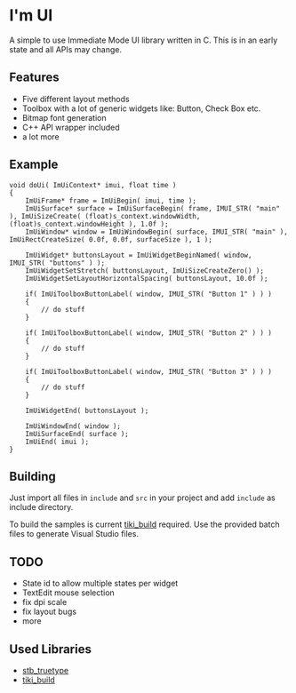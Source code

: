 # I'm UI

A simple to use Immediate Mode UI library written in C. This is in an early state and all APIs may change.

## Features

- Five different layout methods
- Toolbox with a lot of generic widgets like: Button, Check Box etc.
- Bitmap font generation
- C++ API wrapper included
- a lot more

## Example

```
void doUi( ImUiContext* imui, float time )
{
	ImUiFrame* frame = ImUiBegin( imui, time );
	ImUiSurface* surface = ImUiSurfaceBegin( frame, IMUI_STR( "main" ), ImUiSizeCreate( (float)s_context.windowWidth, (float)s_context.windowHeight ), 1.0f );
	ImUiWindow* window = ImUiWindowBegin( surface, IMUI_STR( "main" ), ImUiRectCreateSize( 0.0f, 0.0f, surfaceSize ), 1 );

	ImUiWidget* buttonsLayout = ImUiWidgetBeginNamed( window, IMUI_STR( "buttons" ) );
	ImUiWidgetSetStretch( buttonsLayout, ImUiSizeCreateZero() );
	ImUiWidgetSetLayoutHorizontalSpacing( buttonsLayout, 10.0f );

	if( ImUiToolboxButtonLabel( window, IMUI_STR( "Button 1" ) ) )
	{
		// do stuff
	}

	if( ImUiToolboxButtonLabel( window, IMUI_STR( "Button 2" ) ) )
	{
		// do stuff
	}

	if( ImUiToolboxButtonLabel( window, IMUI_STR( "Button 3" ) ) )
	{
		// do stuff
	}

	ImUiWidgetEnd( buttonsLayout );
	
	ImUiWindowEnd( window );
	ImUiSurfaceEnd( surface );
	ImUiEnd( imui );	
}
```

## Building

Just import all files in `include` and `src` in your project and add `include` as include directory.

To build the samples is current [tiki_build](https://github.com/IreNox/tiki_build) required. Use the provided batch files to generate Visual Studio files. 

## TODO

- State id to allow multiple states per widget
- TextEdit mouse selection
- fix dpi scale
- fix layout bugs
- more

## Used Libraries

- [stb_truetype](https://github.com/nothings/stb)
- [tiki_build](https://github.com/IreNox/tiki_build)
